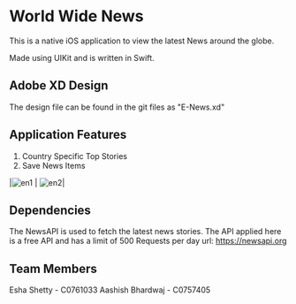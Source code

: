 # World Wide News

This is a native iOS application to view the latest News around the globe.

Made using UIKit and is written in Swift.

## Adobe XD Design 
The design file can be found in the git files as "E-News.xd"

## Application Features
1. Country Specific Top Stories
2. Save News Items

|![en1](https://user-images.githubusercontent.com/28254428/94185555-6eb0dc00-fe73-11ea-9580-f8ef01dc3cf1.gif) | ![en2](https://user-images.githubusercontent.com/28254428/94185687-986a0300-fe73-11ea-8952-e379ee9e57f6.gif)|

## Dependencies
The NewsAPI is used to fetch the latest news stories. The API applied here is a free API and has a limit of 500 Requests per day
url: https://newsapi.org

## Team Members
Esha Shetty - C0761033
Aashish Bhardwaj - C0757405


